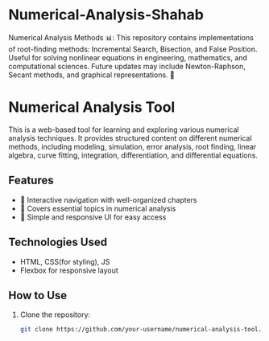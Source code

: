 # Numerical-Analysis-Shahab
Numerical Analysis Methods 📊: This repository contains implementations of root-finding methods: Incremental Search, Bisection, and False Position. Useful for solving nonlinear equations in engineering, mathematics, and computational sciences. Future updates may include Newton-Raphson, Secant methods, and graphical representations. 🚀

# Numerical Analysis Tool

This is a web-based tool for learning and exploring various numerical analysis techniques. It provides structured content on different numerical methods, including modeling, simulation, error analysis, root finding, linear algebra, curve fitting, integration, differentiation, and differential equations.

## Features
- 📌 Interactive navigation with well-organized chapters  
- 📌 Covers essential topics in numerical analysis  
- 📌 Simple and responsive UI for easy access  

## Technologies Used
- HTML, CSS(for styling), JS 
- Flexbox for responsive layout  

## How to Use
1. Clone the repository:  
   ```bash
   git clone https://github.com/your-username/numerical-analysis-tool.git
